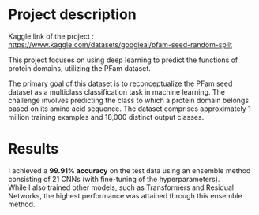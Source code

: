 # Project description
Kaggle link of the project : https://www.kaggle.com/datasets/googleai/pfam-seed-random-split

This project focuses on using deep learning to predict the functions of protein domains, utilizing the PFam dataset.

The primary goal of this dataset is to reconceptualize the PFam seed dataset as a multiclass classification task in machine learning. The challenge involves predicting the class to which a protein domain belongs based on its amino acid sequence. The dataset comprises approximately 1 million training examples and 18,000 distinct output classes.

# Results
I achieved a **99.91% accuracy** on the test data using an ensemble method consisting of 21 CNNs (with fine-tuning of the hyperparameters).  
While I also trained other models, such as Transformers and Residual Networks, the highest performance was attained through this ensemble method.
